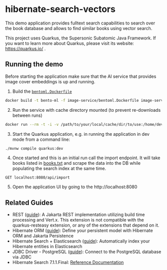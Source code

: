 # hibernate-search-vectors

This demo application provides fulltext search capabilities to search over the book database 
and allows to find similar books using vector search.

This project uses Quarkus, the Supersonic Subatomic Java Framework.
If you want to learn more about Quarkus, please visit its website: https://quarkus.io/ .

## Running the demo 

Before starting the application make sure that the AI service that provides image cover embeddings is up and running.
1. Build the [`bentoml.Dockerfile`](image-service%2Fbentoml.Dockerfile)
```bash
docker build -t bento-ml -f image-service/bentoml.Dockerfile image-service
```
2. Run the service with cache directory mounted (to prevent re-downloads between runs)
```bash
docker run --rm -t -i -v /path/to/your/local/cache/dir/to/use:/home/dev/.cache -u $UID:$GID -p 3000:3000 bento-ml:latest
```
3. Start the Quarkus application, e.g. in running the application in dev mode from a command line:
```bash
./mvnw compile quarkus:dev
```
4. Once started and this is an initial run call the import endpoint. 
It will take books listed in [books.txt](data%2Fbooks.txt) and scrape the data into the DB 
while populating the search index at the same time.

```http request
GET localhost:8080/api/import
```
5. Open the application UI by going to the http://localhost:8080

## Related Guides

- REST ([guide](https://quarkus.io/guides/rest)): A Jakarta REST implementation utilizing build time processing and Vert.x. This extension is not compatible with the quarkus-resteasy extension, or any of the extensions that depend on it.
- Hibernate ORM ([guide](https://quarkus.io/guides/hibernate-orm)): Define your persistent model with Hibernate ORM and Jakarta Persistence
- Hibernate Search + Elasticsearch ([guide](https://quarkus.io/guides/hibernate-search-orm-elasticsearch)): Automatically index your Hibernate entities in Elasticsearch
- JDBC Driver - PostgreSQL ([guide](https://quarkus.io/guides/datasource)): Connect to the PostgreSQL database via JDBC
- Hibernate Search 7.1.1.Final: [Reference Documentation](https://docs.jboss.org/hibernate/stable/search/reference/en-US/html_single/)
